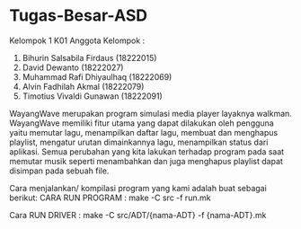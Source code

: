 # Tugas-Besar-ASD
Kelompok 1 K01
Anggota Kelompok :
1. Bihurin Salsabila Firdaus (18222015)
2. David Dewanto (18222027)
3. Muhammad Rafi Dhiyaulhaq (18222069)
4. Alvin Fadhilah Akmal (18222079)
5. Timotius Vivaldi Gunawan (18222091)


WayangWave merupakan program simulasi media player layaknya walkman.  WayangWave memiliki fitur utama yang dapat dilakukan oleh pengguna yaitu memutar lagu, menampilkan daftar lagu, membuat dan menghapus playlist, mengatur urutan dimainkannya lagu, menampilkan status dari aplikasi. Semua perubahan yang kita lakukan terhadap program pada saat memutar musik seperti menambahkan dan juga menghapus playlist dapat disimpan pada sebuah file. 

Cara menjalankan/ kompilasi program yang kami adalah buat sebagai berikut:
CARA RUN PROGRAM :
make -C src -f run.mk

Cara RUN DRIVER :
make -C src/ADT/{nama-ADT} -f {nama-ADT}.mk